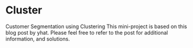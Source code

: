 # Cluster
Customer Segmentation using Clustering
This mini-project is based on this blog post by yhat. Please feel free to refer to the post for additional information, and solutions.
